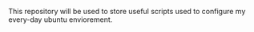 This repository will be used to store
useful scripts used to configure my
every-day ubuntu enviorement.
